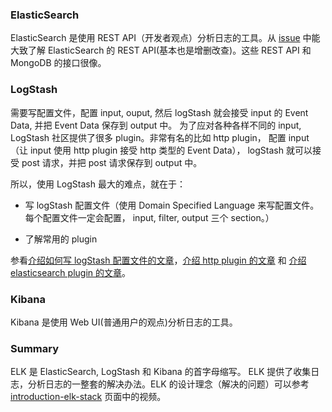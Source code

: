 ### ElasticSearch

ElasticSearch 是使用 REST API（开发者观点）分析日志的工具。从 [issue](https://github.com/ameizi/elasticsearch/issues/5) 中能大致了解 ElasticSearch 的 REST API(基本也是增删改查)。这些 REST API 和 MongoDB 的接口很像。


### LogStash

需要写配置文件，配置 input, ouput, 然后 logStash 就会接受 input 的 Event Data, 并把 Event Data 保存到 output 中。
为了应对各种各样不同的 input, LogStash 社区提供了很多 plugin。非常有名的比如 http plugin， 配置 input（让 input 使用 http plugin 接受 http 类型的 Event Data）， logStash 就可以接受 post 请求，并把 post 请求保存到 output 中。

所以，使用 LogStash 最大的难点，就在于：

- 写 logStash 配置文件（使用 Domain Specified Language 来写配置文件。每个配置文件一定会配置， input, filter, output 三个 section。）


- 了解常用的 plugin

参看[介绍如何写 logStash 配置文件的文章](https://logz.io/blog/logstash-tutorial/)，[介绍 http plugin 的文章](http://www.elastic.co/blog/introducing-logstash-input-http-plugin) 和 [介绍 elasticsearch plugin 的文章](https://www.elastic.co/guide/en/logstash/current/plugins-outputs-elasticsearch.html)。


### Kibana

Kibana 是使用 Web UI(普通用户的观点)分析日志的工具。


### Summary

ELK 是 ElasticSearch, LogStash 和 Kibana 的首字母缩写。 ELK 提供了收集日志，分析日志的一整套的解决办法。ELK 的设计理念（解决的问题）可以参考[introduction-elk-stack](https://www.elastic.co/webinars/introduction-elk-stack) 页面中的视频。